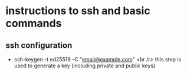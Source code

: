 # instructions to ssh and basic commands <br />
## ssh configuration <br />
- ssh-keygen -t ed25519 -C "email@example.com" <br /r>
this step is used to generate a key (including private and public keys)
